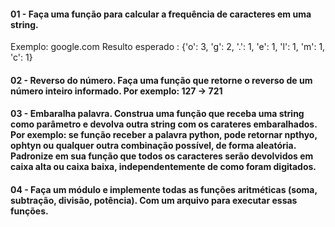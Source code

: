 
#### 01 - Faça uma função para calcular a frequência de caracteres em uma string.
Exemplo: google.com
Resulto esperado : {'o': 3, 'g': 2, '.': 1, 'e': 1, 'l': 1, 'm': 1, 'c': 1}

#### 02 - Reverso do número. Faça uma função que retorne o reverso de um número inteiro informado. Por exemplo: 127 -> 721

#### 03 - Embaralha palavra. Construa uma função que receba uma string como parâmetro e devolva outra string com os carateres embaralhados. Por exemplo: se função receber a palavra python, pode retornar npthyo, ophtyn ou qualquer outra combinação possível, de forma aleatória. Padronize em sua função que todos os caracteres serão devolvidos em caixa alta ou caixa baixa, independentemente de como foram digitados.

#### 04 - Faça um módulo e implemente todas as funções aritméticas (soma, subtração, divisão, potência). Com um arquivo para executar essas funções.

